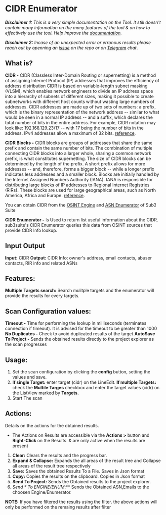 # CIDR Enumerator 

***Disclaimer 1:** This is a very simple documentation on the Tool. It still doesn't contain many information on the many features of the tool & on how to effectively use the tool. Help improve the [documentation](https://github.com/3nock/s3s_doc).*

***Disclaimer 2:** Incase of an unexpected error or erronous results please reach out by openning an [issue](https://github.com/3nock/sub3suite/issues) on the repo or on [Telegram](https://t.me/sub3suite) chat*.

## What is? 

**CIDR -** CIDR (Classless Inter-Domain Routing or supernetting) is a method of assigning Internet Protocol (IP) addresses that improves the efficiency of address distribution
CIDR is based on variable-length subnet masking (VLSM), which enables network engineers to divide an IP address space into a hierarchy of subnets of different sizes, making it possible to create subnetworks with different host counts without wasting large numbers of addresses.
CIDR addresses are made up of two sets of numbers: a prefix, which is the binary representation of the network address -- similar to what would be seen in a normal IP address -- and a suffix, which declares the total number of bits in the entire address. For example, CIDR notation may look like: 192.168.129.23/17 -- with 17 being the number of bits in the address. IPv4 addresses allow a maximum of 32 bits.
[reference](https://www.techtarget.com/searchnetworking/definition/CIDR).

**CIDR Blocks -** CIDR blocks are groups of addresses that share the same prefix and contain the same number of bits. The combination of multiple connecting CIDR blocks into a larger whole, sharing a common network prefix, is what constitutes supernetting.
The size of CIDR blocks can be determined by the length of the prefix. A short prefix allows for more addresses -- and, therefore, forms a bigger block -- while a longer prefix indicates less addresses and a smaller block.
Blocks are initially handled by the Internet Assigned Numbers Authority (IANA). IANA is responsible for distributing large blocks of IP addresses to Regional Internet Registries (RIRs). These blocks are used for large geographical areas, such as North America, Africa and Europe.
[reference](https://www.techtarget.com/searchnetworking/definition/CIDR).

You can obtain CIDR from the [OSINT Engine](../engines/osint.md) and [ASN Enumerator](asn.html) of Sub3 Suite

**CIDR Enumerator -** Is Used to return list useful information about the CIDR. 
sub3suite's CIDR Enumerator queries this data from OSINT sources that provide CIDR Info lookup.

## Input Output 

**Input:** CIDR
**Output:** CIDR Info: owner's address, email contacts, abuser contacts, RIR info and related ASNs

## Features: 

**Multiple Targets search:** Search mulitple targets and the enumerator will provide the results for every targets.


## Scan Configuration values: 

**Timeout -** Time for performing the lookup in milliseconds (terminates connection if timeout). It is advised for the timeout to be greater than 1000
**No Duplicates -** Check to avoid duplicated results of the target
**AutoSave To Project -** Sends the obtained results directly to the project explorer as the scan progresses


## Usage: 

1. Set the scan configuration by clicking the **config** button, setting the values and save.
2. **If single Target:** enter target (cidr) on the LineEdit. **If multiple Targets:** check the **Multile Targes** checkbox and enter the target values (cidr) on the ListView marked by **Targets**. 
3. Start The scan

## Actions: 

Details on the actions for the obtained results.

 - The Actions on Results are accessible via the **Actions >** button and **Right-Click** on the Results. & are only active when the results are present

1. **Clear:** Clears the results and the progress bar.
2. **Expand & Collapse:** Expands the all areas of the result tree and Collapse all areas of the result tree respectively
3. **Save:** Saves the obtained Results To a File. Saves in Json format
4. **Copy:** Copies the results on the clipboard. Copies in Json format
5. **Send To Project:** Sends the Obtained results to the project explorer.
5. **Send * To ENGINE*/ENUM*:** Sends the Obtained ASN,Emails to the choosen Engine/Enumerator.

**NOTE:**
	If you have filtered the results using the filter. the above actions will only be performed on the remaing results after filter